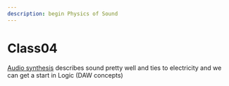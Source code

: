 ```yaml
---
description: begin Physics of Sound
---
```


# Class04

[Audio synthesis](../unit-2-music/audio-synthesis/) describes sound pretty well and ties to electricity and we can get a start in Logic \(DAW concepts\)

